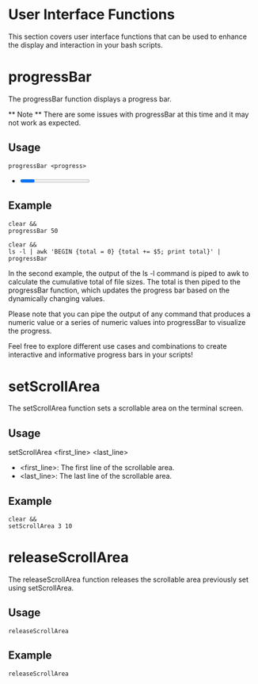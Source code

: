 # User Interface Functions

This section covers user interface functions that can be used to enhance the display and interaction in your bash scripts.

# progressBar

The progressBar function displays a progress bar.

** Note ** There are some issues with progressBar at this time and it may not work as expected. 

## Usage
`progressBar <progress>`

- <progress>: The current progress value, typically between 0 and 100. You can also pipe a command's output to display dynamic progress.

## Example
```
clear &&
progressBar 50
```

```
clear &&
ls -l | awk 'BEGIN {total = 0} {total += $5; print total}' | progressBar
```

In the second example, the output of the ls -l command is piped to awk to calculate the cumulative total of file sizes. The total is then piped to the progressBar function, which updates the progress bar based on the dynamically changing values.

Please note that you can pipe the output of any command that produces a numeric value or a series of numeric values into progressBar to visualize the progress.

Feel free to explore different use cases and combinations to create interactive and informative progress bars in your scripts!


# setScrollArea

The setScrollArea function sets a scrollable area on the terminal screen.

## Usage

setScrollArea <first_line> <last_line>

- <first_line>: The first line of the scrollable area.
- <last_line>: The last line of the scrollable area.

## Example
```
clear &&
setScrollArea 3 10
```

# releaseScrollArea

The releaseScrollArea function releases the scrollable area previously set using setScrollArea.

## Usage
`releaseScrollArea`

## Example
`releaseScrollArea`